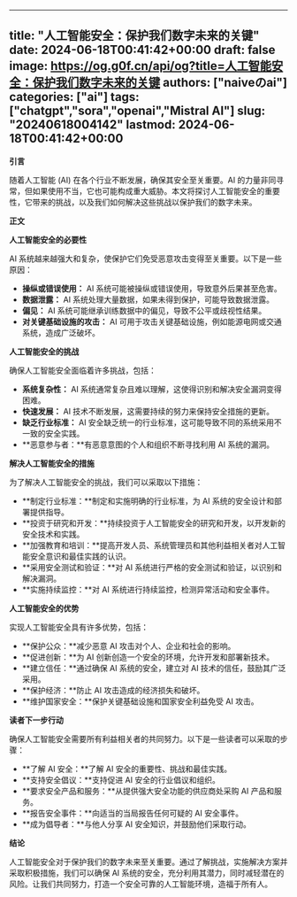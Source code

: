 
---
title: "人工智能安全：保护我们数字未来的关键"
date: 2024-06-18T00:41:42+00:00
draft: false
image: https://og.g0f.cn/api/og?title=人工智能安全：保护我们数字未来的关键
authors: ["naiveのai"]
categories: ["ai"]
tags: ["chatgpt","sora","openai","Mistral AI"]
slug: "20240618004142"
lastmod: 2024-06-18T00:41:42+00:00
---
**引言**

随着人工智能 (AI) 在各个行业不断发展，确保其安全至关重要。AI 的力量非同寻常，但如果使用不当，它也可能构成重大威胁。本文将探讨人工智能安全的重要性，它带来的挑战，以及我们如何解决这些挑战以保护我们的数字未来。

**正文**

**人工智能安全的必要性**

AI 系统越来越强大和复杂，使保护它们免受恶意攻击变得至关重要。以下是一些原因：

* **操纵或错误使用：** AI 系统可能被操纵或错误使用，导致意外后果甚至危害。
* **数据泄露：** AI 系统处理大量数据，如果未得到保护，可能导致数据泄露。
* **偏见：** AI 系统可能继承训练数据中的偏见，导致不公平或歧视性结果。
* **对关键基础设施的攻击：** AI 可用于攻击关键基础设施，例如能源电网或交通系统，造成广泛破坏。

**人工智能安全的挑战**

确保人工智能安全面临着许多挑战，包括：

* **系统复杂性：** AI 系统通常复杂且难以理解，这使得识别和解决安全漏洞变得困难。
* **快速发展：** AI 技术不断发展，这需要持续的努力来保持安全措施的更新。
* **缺乏行业标准：** AI 安全缺乏统一的行业标准，这可能导致不同的系统采用不一致的安全实践。
* **恶意参与者：**有恶意意图的个人和组织不断寻找利用 AI 系统的漏洞。

**解决人工智能安全的措施**

为了解决人工智能安全的挑战，我们可以采取以下措施：

* **制定行业标准：**制定和实施明确的行业标准，为 AI 系统的安全设计和部署提供指导。
* **投资于研究和开发：**持续投资于人工智能安全的研究和开发，以开发新的安全技术和实践。
* **加强教育和培训：**提高开发人员、系统管理员和其他利益相关者对人工智能安全意识和最佳实践的认识。
* **采用安全测试和验证：**对 AI 系统进行严格的安全测试和验证，以识别和解决漏洞。
* **实施持续监控：**对 AI 系统进行持续监控，检测异常活动和安全事件。

**人工智能安全的优势**

实现人工智能安全具有许多优势，包括：

* **保护公众：**减少恶意 AI 攻击对个人、企业和社会的影响。
* **促进创新：**为 AI 创新创造一个安全的环境，允许开发和部署新技术。
* **建立信任：**通过确保 AI 系统的安全，建立对 AI 技术的信任，鼓励其广泛采用。
* **保护经济：**防止 AI 攻击造成的经济损失和破坏。
* **维护国家安全：**保护关键基础设施和国家安全利益免受 AI 攻击。

**读者下一步行动**

确保人工智能安全需要所有利益相关者的共同努力。以下是一些读者可以采取的步骤：

* **了解 AI 安全：**了解 AI 安全的重要性、挑战和最佳实践。
* **支持安全倡议：**支持促进 AI 安全的行业倡议和组织。
* **要求安全产品和服务：**从提供强大安全功能的供应商处采购 AI 产品和服务。
* **报告安全事件：**向适当的当局报告任何可疑的 AI 安全事件。
* **成为倡导者：**与他人分享 AI 安全知识，并鼓励他们采取行动。

**结论**

人工智能安全对于保护我们的数字未来至关重要。通过了解挑战，实施解决方案并采取积极措施，我们可以确保 AI 系统的安全，充分利用其潜力，同时减轻潜在的风险。让我们共同努力，打造一个安全可靠的人工智能环境，造福于所有人。